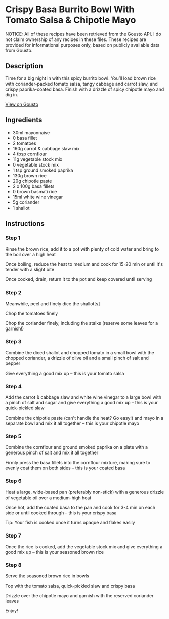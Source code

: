 # Crispy Basa Burrito Bowl With Tomato Salsa & Chipotle Mayo

NOTICE: All of these recipes have been retrieved from the Gousto API. I do not claim ownership of any recipes in these files. These recipes are provided for informational purposes only, based on publicly available data from Gousto.

## Description

Time for a big night in with this spicy burrito bowl. You’ll load brown rice with coriander-packed tomato salsa, tangy cabbage and carrot slaw, and crispy paprika-coated basa. Finish with a drizzle of spicy chipotle mayo and dig in.

[View on Gousto](https://www.gousto.co.uk/recipes/cookbook/crispy-basa-burrito-bowl-with-tomato-salsa-chipotle-mayo)

## Ingredients

- 30ml mayonnaise
- 0 basa fillet
- 2 tomatoes
- 160g carrot & cabbage slaw mix
- 4 tbsp cornflour
- 11g vegetable stock mix
- 0 vegetable stock mix
- 1 tsp ground smoked paprika
- 130g brown rice
- 20g chipotle paste
- 2 x 100g basa fillets
- 0 brown basmati rice
- 15ml white wine vinegar
- 5g coriander
- 1 shallot

## Instructions


### Step 1

Rinse the brown rice, add it to a pot with plenty of cold water and bring to the boil over a high heat

Once boiling, reduce the heat to medium and cook for 15-20 min or until it's tender with a slight bite

Once cooked, drain, return it to the pot and keep covered until serving


### Step 2

Meanwhile, peel and finely dice the shallot<span class="text-danger">[s]</span>

Chop the tomatoes finely

Chop the coriander finely, including the stalks (reserve some leaves for a garnish!)


### Step 3

Combine the diced shallot and chopped tomato in a small bowl with the chopped coriander, a drizzle of olive oil and a small pinch of salt and pepper

Give everything a good mix up – this is your tomato salsa


### Step 4

Add the carrot & cabbage slaw and white wine vinegar to a large bowl with a pinch of salt and sugar and give everything a good mix up – this is your quick-pickled slaw

Combine the chipotle paste (can't handle the heat? Go easy!) and mayo in a separate bowl and mix it all together – this is your chipotle mayo


### Step 5

Combine the cornflour and ground smoked paprika on a plate with a generous pinch of salt and mix it all together

Firmly press the basa fillets into the cornflour mixture, making sure to evenly coat them on both sides – this is your coated basa


### Step 6

Heat a large, wide-based pan (preferably non-stick) with a generous drizzle of vegetable oil over a medium-high heat

Once hot, add the coated basa to the pan and cook for 3-4 min on each side or until cooked through – this is your crispy basa

Tip: Your fish is cooked once it turns opaque and flakes easily


### Step 7

Once the rice is cooked, add the vegetable stock mix and give everything a good mix up – this is your seasoned brown rice

### Step 8

Serve the seasoned brown rice in bowls

Top with the tomato salsa, quick-pickled slaw and crispy basa

Drizzle over the chipotle mayo and garnish with the reserved coriander leaves

Enjoy!

